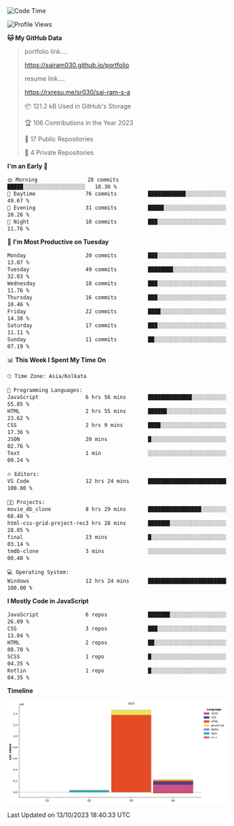 <!--START_SECTION:waka-->
![Code Time](http://img.shields.io/badge/Code%20Time-197%20hrs%2019%20mins-blue)

![Profile Views](http://img.shields.io/badge/Profile%20Views-0-blue)

**🐱 My GitHub Data** 
> portfolio link....
> 
 > https://sairam030.github.io/portfolio
> 
> resume link....
> 
 > https://rxresu.me/sr030/sai-ram-s-a
> 
> 📦 121.2 kB Used in GitHub's Storage 
 > 
> 🏆 106 Contributions in the Year 2023
 > 
> 📜 17 Public Repositories 
 > 
> 🔑 4 Private Repositories 
 > 
**I'm an Early 🐤** 

```text
🌞 Morning                28 commits          █████░░░░░░░░░░░░░░░░░░░░   18.30 % 
🌆 Daytime                76 commits          ████████████░░░░░░░░░░░░░   49.67 % 
🌃 Evening                31 commits          █████░░░░░░░░░░░░░░░░░░░░   20.26 % 
🌙 Night                  18 commits          ███░░░░░░░░░░░░░░░░░░░░░░   11.76 % 
```
📅 **I'm Most Productive on Tuesday** 

```text
Monday                   20 commits          ███░░░░░░░░░░░░░░░░░░░░░░   13.07 % 
Tuesday                  49 commits          ████████░░░░░░░░░░░░░░░░░   32.03 % 
Wednesday                18 commits          ███░░░░░░░░░░░░░░░░░░░░░░   11.76 % 
Thursday                 16 commits          ███░░░░░░░░░░░░░░░░░░░░░░   10.46 % 
Friday                   22 commits          ████░░░░░░░░░░░░░░░░░░░░░   14.38 % 
Saturday                 17 commits          ███░░░░░░░░░░░░░░░░░░░░░░   11.11 % 
Sunday                   11 commits          ██░░░░░░░░░░░░░░░░░░░░░░░   07.19 % 
```


📊 **This Week I Spent My Time On** 

```text
🕑︎ Time Zone: Asia/Kolkata

💬 Programming Languages: 
JavaScript               6 hrs 56 mins       ██████████████░░░░░░░░░░░   55.85 % 
HTML                     2 hrs 55 mins       ██████░░░░░░░░░░░░░░░░░░░   23.62 % 
CSS                      2 hrs 9 mins        ████░░░░░░░░░░░░░░░░░░░░░   17.36 % 
JSON                     20 mins             █░░░░░░░░░░░░░░░░░░░░░░░░   02.76 % 
Text                     1 min               ░░░░░░░░░░░░░░░░░░░░░░░░░   00.24 % 

🔥 Editors: 
VS Code                  12 hrs 24 mins      █████████████████████████   100.00 % 

🐱‍💻 Projects: 
movie_db_clone           8 hrs 29 mins       █████████████████░░░░░░░░   68.40 % 
html-css-grid-project-rec3 hrs 28 mins       ███████░░░░░░░░░░░░░░░░░░   28.05 % 
final                    23 mins             █░░░░░░░░░░░░░░░░░░░░░░░░   03.14 % 
tmdb-clone               3 mins              ░░░░░░░░░░░░░░░░░░░░░░░░░   00.40 % 

💻 Operating System: 
Windows                  12 hrs 24 mins      █████████████████████████   100.00 % 
```

**I Mostly Code in JavaScript** 

```text
JavaScript               6 repos             ███████░░░░░░░░░░░░░░░░░░   26.09 % 
CSS                      3 repos             ███░░░░░░░░░░░░░░░░░░░░░░   13.04 % 
HTML                     2 repos             ██░░░░░░░░░░░░░░░░░░░░░░░   08.70 % 
SCSS                     1 repo              █░░░░░░░░░░░░░░░░░░░░░░░░   04.35 % 
Kotlin                   1 repo              █░░░░░░░░░░░░░░░░░░░░░░░░   04.35 % 
```



**Timeline**

![Lines of Code chart](https://raw.githubusercontent.com/sairam030/sairam030/main/assets/bar_graph.png)


 Last Updated on 13/10/2023 18:40:33 UTC
<!--END_SECTION:waka-->
